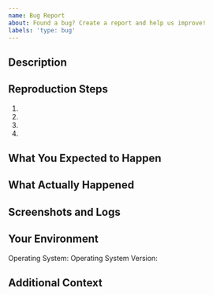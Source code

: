 ```yaml
---
name: Bug Report
about: Found a bug? Create a report and help us improve!
labels: 'type: bug'
---
```


## Description

<!-- A clear and concise description of what the bug is. -->

## Reproduction Steps

1.
2.
3.
4.

## What You Expected to Happen

<!-- A clear and concise description of what you expected to happen. -->

## What Actually Happened

<!-- A clear and concise description of what actually happened. -->

## Screenshots and Logs

<!-- If applicable, add screenshots to help explain your problem. Any relevant logs would be helpful as well. -->

## Your Environment

Operating System: Operating System Version:

## Additional Context

<!-- Add any other context about the problem here. -->
